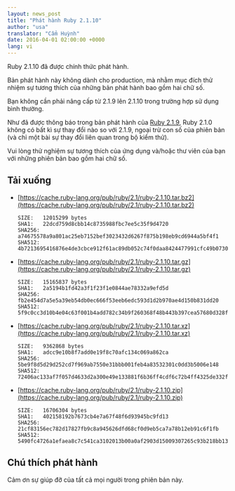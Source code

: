 ```yaml
---
layout: news_post
title: "Phát hành Ruby 2.1.10"
author: "usa"
translator: "Cẩm Huỳnh"
date: 2016-04-01 02:00:00 +0000
lang: vi
---
```


Ruby 2.1.10 đã được chính thức phát hành.

Bản phát hành này không dành cho production, mà nhằm mục đích thử nhiệm sự tương thích của những bản phát hành bao gồm hai chữ số.

Bạn không cần phải nâng cấp từ 2.1.9 lên 2.1.10 trong trường hợp sử dụng bình thường.

Như đã được thông báo trong bản phát hành của [Ruby 2.1.9](https://www.ruby-lang.org/en/news/2016/03/30/ruby-2-1-9-released/), Ruby 2.1.0 không có bất kì sự thay đổi nào so với 2.1.9, ngoại trừ con số của phiên bản (và chỉ một bài sự thay đổi liên quan trong bộ kiểm thử).

Vui lòng thử nghiệm sự tương thích của ứng dụng và/hoặc thư viên của bạn với những phiên bản bao gồm hai chữ số.

## Tải xuống

* [https://cache.ruby-lang.org/pub/ruby/2.1/ruby-2.1.10.tar.bz2](https://cache.ruby-lang.org/pub/ruby/2.1/ruby-2.1.10.tar.bz2)

      SIZE:   12015299 bytes
      SHA1:   22dcd759d8cbb14c8735988fbc7ee5c35f9d4720
      SHA256: a74675578a9a801ac25eb7152bef3023432d6267f875b198eb9cd6944a5bf4f1
      SHA512: 4b7213695416876e4de3cbce912f61ac89db052c74f0daa8424477991cfc49b07300e9

* [https://cache.ruby-lang.org/pub/ruby/2.1/ruby-2.1.10.tar.gz](https://cache.ruby-lang.org/pub/ruby/2.1/ruby-2.1.10.tar.gz)

      SIZE:   15165837 bytes
      SHA1:   2a5194b1fd42a3f1f23f1e0844ae78332a9efd5d
      SHA256: fb2e454d7a5e5a39eb54db0ec666f53eeb6edc593d1d2b970ae4d150b831dd20
      SHA512: 5f9c0cc3d10b4e04c63f001b4add782c34b9f260368f48b443b397cea57680d328f7c28cbb2a9be4c2f5acd114bac07dacb100d57018fa4d2a1792fc03083418

* [https://cache.ruby-lang.org/pub/ruby/2.1/ruby-2.1.10.tar.xz](https://cache.ruby-lang.org/pub/ruby/2.1/ruby-2.1.10.tar.xz)

      SIZE:   9362868 bytes
      SHA1:   adcc9e10b8f7add0e19f8c70afc134c069a862ca
      SHA256: 5be9f8d5d29d252cd7f969ab7550e31bbb001feb4a83532301c0dd3b5006e148
      SHA512: 72406ac133af7f057d4633d2a300e49e133881f6b36ff4cdf6c72b4ff4325de332fc5a45c96ea407140a8bf09cdc307e13107c539196902e5b67b7d24cd72dc9

* [https://cache.ruby-lang.org/pub/ruby/2.1/ruby-2.1.10.zip](https://cache.ruby-lang.org/pub/ruby/2.1/ruby-2.1.10.zip)

      SIZE:   16706304 bytes
      SHA1:   402158192b7673cb4e7a67f48f6d93945bc9fd13
      SHA256: 21cf83156ec782d17827fb9c8a945626dfd68cf0d9eb5ca7a78b12eb91c6f1fb
      SHA512: 5490fc4726a1efaea8c7c541ca3102013b00a0af2903d15009307265c93b218bb13aab0007d279823c740a9b173d957ca79f2d8f25932f04763ec1aa18d164e8

## Chú thích phát hành

Cảm ơn sự giúp đỡ của tất cả mọi người trong phiên bản này.


